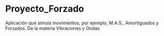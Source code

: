 # Proyecto_Forzado
Aplicación que simula movimientos, por ejemplo, M.A.S., Amortiguados y Forzados. De la materia Vibraciones y Ondas
